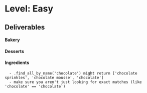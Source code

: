 # Level: Easy

## Deliverables
<!-- You are building an app for a national bakery chain
- your models are bakeries, desserts, ingredients
  - a bakery has many desserts
  - a dessert belongs to a bakery
  - a dessert has many ingredients
  - an ingredient belongs to a dessert
    - every ingredient has a calorie count
Write out the relationships using has_many, belongs_to and has_many_through. Create the necessary methods to connect these classes. -->

#### Bakery
<!-- - #ingredients
  - should return an array of ingredients for the bakery's desserts -->
<!-- - #desserts
  - should return an array of desserts the bakery makes -->
<!-- - #average_calories
  - should return a number totaling the average number of calories for the desserts sold at this bakery -->
<!-- - .all
  - should return an array of all bakeries -->
<!-- - #shopping_list
  - should return a string of names for ingredients for the bakery -->

#### Desserts
  <!-- - #ingredients
    - should return an array of ingredients for the dessert -->
  <!-- - #bakery
    - should return the bakery object for the dessert -->
  <!-- - #calories
    - should return a number totaling all the calories for all the ingredients included in that dessert -->
  <!-- - .all
    - should return an array of all desserts -->

#### Ingredients
  <!-- - #dessert
    - should return a dessert object for that ingredient -->
  <!-- - #bakery
    - should return the bakery object for the bakery that uses that ingredient -->
  <!-- - .all
    - should return an array of all ingredients -->
  <!-- - .find_all_by_name(ingredient)
    - should take a string argument return an array of all ingredients that include that string in their name -->
      - .find_all_by_name('chocolate') might return ['chocolate sprinkles', 'chocolate mousse', 'chocolate']
      - make sure you aren't just looking for exact matches (like 'chocolate' == 'chocolate')
